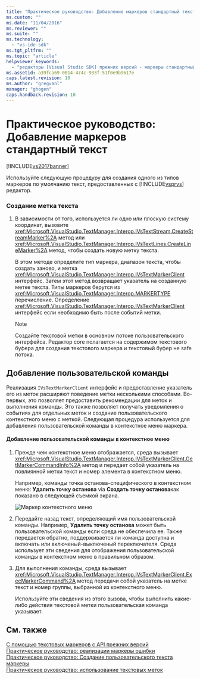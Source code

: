 ```yaml
---
title: "Практическое руководство: Добавление маркеров стандартный текст | Microsoft Docs"
ms.custom: ""
ms.date: "11/04/2016"
ms.reviewer: ""
ms.suite: ""
ms.technology: 
  - "vs-ide-sdk"
ms.tgt_pltfrm: ""
ms.topic: "article"
helpviewer_keywords: 
  - "редакторы [Visual Studio SDK] прежних версий - маркеры стандартный текст"
ms.assetid: a39fca69-0014-474c-933f-51f0e9b9617e
caps.latest.revision: 10
ms.author: "gregvanl"
manager: "ghogen"
caps.handback.revision: 10
---
```

# Практическое руководство: Добавление маркеров стандартный текст
[!INCLUDE[vs2017banner](../code-quality/includes/vs2017banner.md)]

Используйте следующую процедуру для создания одного из типов маркеров по умолчанию текст, предоставленных с [!INCLUDE[vsprvs](../code-quality/includes/vsprvs_md.md)] редактор.  
  
### Создание метка текста  
  
1.  В зависимости от того, используется ли одно или плоскую систему координат, вызовите <xref:Microsoft.VisualStudio.TextManager.Interop.IVsTextStream.CreateStreamMarker%2A> метод или  <xref:Microsoft.VisualStudio.TextManager.Interop.IVsTextLines.CreateLineMarker%2A> метод, чтобы создать новую метку текста.  
  
     В этом методе определите тип маркера, диапазон текста, чтобы создать заново, и метка <xref:Microsoft.VisualStudio.TextManager.Interop.IVsTextMarkerClient> интерфейс.  Затем этот метод возвращает указатель на созданную метке текста.  Типы маркеров берутся из <xref:Microsoft.VisualStudio.TextManager.Interop.MARKERTYPE> перечисление.  Определение <xref:Microsoft.VisualStudio.TextManager.Interop.IVsTextMarkerClient> интерфейс если необходимо быть после событий метки.  
  
    > [!NOTE]
    >  Создайте текстовой метки в основном потоке пользовательского интерфейса.  Редактор core полагается на содержимом текстового буфера для создания текстового маркера и текстовый буфер не safe потока.  
  
## Добавление пользовательской команды  
 Реализация `IVsTextMarkerClient` интерфейс и предоставление указатель его из меток расширяют поведение метки несколькими способами.  Во\-первых, это позволяет предоставить рекомендации для меток и выполнения команды.  Это также позволяет получать уведомления о событиях для отдельных меток и создание пользовательского контекстного меню с меткой.  Следующая процедура используется для добавления пользовательской команды в контекстное меню маркера.  
  
#### Добавление пользовательской команды в контекстное меню  
  
1.  Прежде чем контекстное меню отображается, среда вызывает <xref:Microsoft.VisualStudio.TextManager.Interop.IVsTextMarkerClient.GetMarkerCommandInfo%2A> метод и передает собой указатель на повлиянной метки текст и номер элемента в контекстном меню.  
  
     Например, команды точка останова\-специфического в контекстном меню: **Удалить точку останова** via  **Создать точку останова**как показано в следующей съемкой экрана.  
  
     ![Маркер контекстного меню](~/extensibility/media/vsmarkercontextmenu.gif "vsMarkercontextmenu")  
  
2.  Передайте назад текст, определяющий имя пользовательской команды.  Например, **Удалить точку останова** может быть пользовательской команды если среда не обеспечила ее.  Также передается обратно, поддерживается ли команда доступна и включать или включеный\-выключеный переключателя.  Среда использует эти сведения для отображения пользовательской команды в контекстном меню в правильном образом.  
  
3.  Для выполнения команды, среда вызывает <xref:Microsoft.VisualStudio.TextManager.Interop.IVsTextMarkerClient.ExecMarkerCommand%2A> метод передачи собой указатель на метке текст и номер группы, выбранной из контекстного меню.  
  
     Используйте эти сведения из этого вызова, чтобы выполнить какие\-либо действия текстовой метки пользовательская команда указывает.  
  
## См. также  
 [С помощью текстовых маркеров с API прежних версий](../extensibility/using-text-markers-with-the-legacy-api.md)   
 [Практическое руководство: реализации маркеры ошибки](../extensibility/how-to-implement-error-markers.md)   
 [Практическое руководство: Создание пользовательского текста маркеры](../extensibility/how-to-create-custom-text-markers.md)   
 [Практическое руководство: использование текстовых меток](../extensibility/how-to-use-text-markers.md)